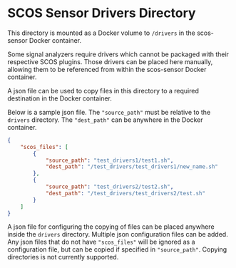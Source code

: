 # SCOS Sensor Drivers Directory

This directory is mounted as a Docker volume to `/drivers` in the scos-sensor Docker
container.

Some signal analyzers require drivers which cannot be packaged with their respective
SCOS plugins. Those drivers can be placed here manually, allowing them to be referenced
from within the scos-sensor Docker container.

A json file can be used to copy files in this directory to a required destination in
the Docker container.

Below is a sample json file. The `"source_path"` must be relative to the `drivers`
directory. The `"dest_path"` can be anywhere in the Docker container.

```json
{
    "scos_files": [
        {
            "source_path": "test_drivers1/test1.sh",
            "dest_path": "/test_drivers/test_drivers1/new_name.sh"
        },
        {
            "source_path": "test_drivers2/test2.sh",
            "dest_path": "/test_drivers/test_drivers2/test.sh"
        }
    ]
}
```

A json file for configuring the copying of files can be placed anywhere inside the
`drivers` directory. Multiple json configuration files can be added. Any json files that
do not have `"scos_files"` will be ignored as a configuration file, but can be copied
if specified in `"source_path"`. Copying directories is not currently supported.
